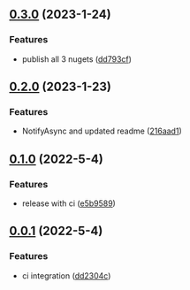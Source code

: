 

<a name="0.3.0"></a>
## [0.3.0](https://www.github.com/honeybadger-io/honeybadger-dotnet/releases/tag/v0.3.0) (2023-1-24)

### Features

* publish all 3 nugets ([dd793cf](https://www.github.com/honeybadger-io/honeybadger-dotnet/commit/dd793cfeccec734328d0682b86d3926ccd185f91))

<a name="0.2.0"></a>
## [0.2.0](https://www.github.com/honeybadger-io/honeybadger-dotnet/releases/tag/v0.2.0) (2023-1-23)

### Features

* NotifyAsync and updated readme ([216aad1](https://www.github.com/honeybadger-io/honeybadger-dotnet/commit/216aad140c6683d5aae68e696c2d4196b674f57b))

<a name="0.1.0"></a>
## [0.1.0](https://www.github.com/honeybadger-io/honeybadger-dotnet/releases/tag/v0.1.0) (2022-5-4)

### Features

* release with ci ([e5b9589](https://www.github.com/honeybadger-io/honeybadger-dotnet/commit/e5b9589ed889d5ac7cb7318ce60d24d428f5c60a))

<a name="0.0.1"></a>
## [0.0.1](https://www.github.com/honeybadger-io/honeybadger-dotnet/releases/tag/v0.0.1) (2022-5-4)

### Features

* ci integration ([dd2304c](https://www.github.com/honeybadger-io/honeybadger-dotnet/commit/dd2304cdb8419f0f9378b601040c74b11a8811dd))

